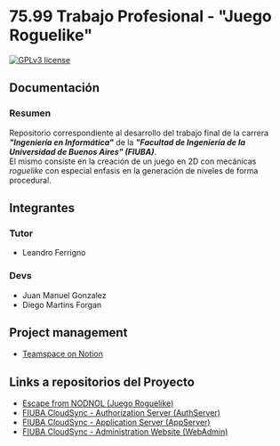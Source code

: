 # 75.99 Trabajo Profesional - "Juego Roguelike"

[![GPLv3 license](https://img.shields.io/badge/License-GPLv3-blue.svg)](http://perso.crans.org/besson/LICENSE.html)

## Documentación
### Resumen

Repositorio correspondiente al desarrollo del trabajo final de la carrera **_"Ingeniería en Informática"_** de la **_"Facultad de Ingeniería de la Universidad de Buenos Aires" (FIUBA)_**.  
El mismo consiste en la creación de un juego en 2D con mecánicas _roguelike_ con especial enfasis en la generación de niveles de forma procedural.

## Integrantes

### Tutor

- Leandro Ferrigno

### Devs

- Juan Manuel Gonzalez
- Diego Martins Forgan

## Project management
- [Teamspace on Notion](https://www.notion.so/cea066352ad74042b1a85bb06ed246f1?v=df5f64da06df47daa2f3477a10fa6628)

## Links a repositorios del Proyecto
- [Escape from NODNOL (Juego Roguelike)](https://github.com/DiegoForgan/7599-TrabajoProfesional-JuegoRoguelike)
- [FIUBA CloudSync - Authorization Server (AuthServer)](https://github.com/juanmg0511/7599-TrabajoProfesional-CloudSync-AuthServer)
- [FIUBA CloudSync - Application Server (AppServer)](https://github.com/juanmg0511/7599-TrabajoProfesional-CloudSync-AppServer)
- [FIUBA CloudSync - Administration Website (WebAdmin)](https://github.com/juanmg0511/7599-TrabajoProfesional-CloudSync-AuthServer)
